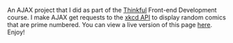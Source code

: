 An AJAX project that I did as part of the [Thinkful](http://www.thinkful.com/) Front-end Development course.  I make AJAX get requests to the [xkcd API](http://xkcd.com/json.html) to display random comics that are prime numbered.  You can view a live version of this page [here](http://amiranda222.github.io/API_project/).  Enjoy!